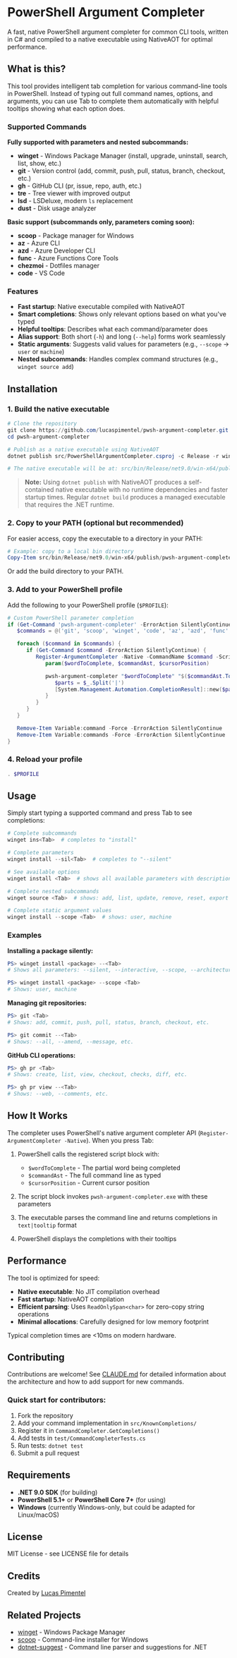 # PowerShell Argument Completer

A fast, native PowerShell argument completer for common CLI tools, written in C# and compiled to a native executable using NativeAOT for optimal performance.

## What is this?

This tool provides intelligent tab completion for various command-line tools in PowerShell. Instead of typing out full command names, options, and arguments, you can use Tab to complete them automatically with helpful tooltips showing what each option does.

### Supported Commands

**Fully supported with parameters and nested subcommands:**
- **winget** - Windows Package Manager (install, upgrade, uninstall, search, list, show, etc.)
- **git** - Version control (add, commit, push, pull, status, branch, checkout, etc.)
- **gh** - GitHub CLI (pr, issue, repo, auth, etc.)
- **tre** - Tree viewer with improved output
- **lsd** - LSDeluxe, modern `ls` replacement
- **dust** - Disk usage analyzer

**Basic support (subcommands only, parameters coming soon):**
- **scoop** - Package manager for Windows
- **az** - Azure CLI
- **azd** - Azure Developer CLI
- **func** - Azure Functions Core Tools
- **chezmoi** - Dotfiles manager
- **code** - VS Code

### Features

- **Fast startup**: Native executable compiled with NativeAOT
- **Smart completions**: Shows only relevant options based on what you've typed
- **Helpful tooltips**: Describes what each command/parameter does
- **Alias support**: Both short (`-h`) and long (`--help`) forms work seamlessly
- **Static arguments**: Suggests valid values for parameters (e.g., `--scope` → `user` or `machine`)
- **Nested subcommands**: Handles complex command structures (e.g., `winget source add`)

## Installation

### 1. Build the native executable

```powershell
# Clone the repository
git clone https://github.com/lucaspimentel/pwsh-argument-completer.git
cd pwsh-argument-completer

# Publish as a native executable using NativeAOT
dotnet publish src/PowerShellArgumentCompleter.csproj -c Release -r win-x64

# The native executable will be at: src/bin/Release/net9.0/win-x64/publish/pwsh-argument-completer.exe
```

> **Note:** Using `dotnet publish` with NativeAOT produces a self-contained native executable with no runtime dependencies and faster startup times. Regular `dotnet build` produces a managed executable that requires the .NET runtime.

### 2. Copy to your PATH (optional but recommended)

For easier access, copy the executable to a directory in your PATH:

```powershell
# Example: copy to a local bin directory
Copy-Item src/bin/Release/net9.0/win-x64/publish/pwsh-argument-completer.exe ~/.local/bin/
```

Or add the build directory to your PATH.

### 3. Add to your PowerShell profile

Add the following to your PowerShell profile (`$PROFILE`):

```powershell
# Custom PowerShell parameter completion
if (Get-Command 'pwsh-argument-completer' -ErrorAction SilentlyContinue) {
   $commands = @('git', 'scoop', 'winget', 'code', 'az', 'azd', 'func', 'chezmoi', 'gh', 'tre', 'lsd', 'dust')

   foreach ($command in $commands) {
      if (Get-Command $command -ErrorAction SilentlyContinue) {
         Register-ArgumentCompleter -Native -CommandName $command -ScriptBlock {
            param($wordToComplete, $commandAst, $cursorPosition)

            pwsh-argument-completer "$wordToComplete" "$($commandAst.ToString())" "$cursorPosition" | ForEach-Object {
               $parts = $_.Split('|')
               [System.Management.Automation.CompletionResult]::new($parts[0], $parts[0], 'ParameterValue', $parts[1])
            }
         }
      }
   }

   Remove-Item Variable:command -Force -ErrorAction SilentlyContinue
   Remove-Item Variable:commands -Force -ErrorAction SilentlyContinue
}
```

### 4. Reload your profile

```powershell
. $PROFILE
```

## Usage

Simply start typing a supported command and press Tab to see completions:

```powershell
# Complete subcommands
winget ins<Tab>  # completes to "install"

# Complete parameters
winget install --sil<Tab>  # completes to "--silent"

# See available options
winget install <Tab>  # shows all available parameters with descriptions

# Complete nested subcommands
winget source <Tab>  # shows: add, list, update, remove, reset, export

# Complete static argument values
winget install --scope <Tab>  # shows: user, machine
```

### Examples

**Installing a package silently:**
```powershell
PS> winget install <package> --<Tab>
# Shows all parameters: --silent, --interactive, --scope, --architecture, etc.

PS> winget install <package> --scope <Tab>
# Shows: user, machine
```

**Managing git repositories:**
```powershell
PS> git <Tab>
# Shows: add, commit, push, pull, status, branch, checkout, etc.

PS> git commit --<Tab>
# Shows: --all, --amend, --message, etc.
```

**GitHub CLI operations:**
```powershell
PS> gh pr <Tab>
# Shows: create, list, view, checkout, checks, diff, etc.

PS> gh pr view --<Tab>
# Shows: --web, --comments, etc.
```

## How It Works

The completer uses PowerShell's native argument completer API (`Register-ArgumentCompleter -Native`). When you press Tab:

1. PowerShell calls the registered script block with:
   - `$wordToComplete` - The partial word being completed
   - `$commandAst` - The full command line as typed
   - `$cursorPosition` - Current cursor position

2. The script block invokes `pwsh-argument-completer.exe` with these parameters

3. The executable parses the command line and returns completions in `text|tooltip` format

4. PowerShell displays the completions with their tooltips

## Performance

The tool is optimized for speed:
- **Native executable**: No JIT compilation overhead
- **Fast startup**: NativeAOT compilation
- **Efficient parsing**: Uses `ReadOnlySpan<char>` for zero-copy string operations
- **Minimal allocations**: Carefully designed for low memory footprint

Typical completion times are <10ms on modern hardware.

## Contributing

Contributions are welcome! See [CLAUDE.md](CLAUDE.md) for detailed information about the architecture and how to add support for new commands.

### Quick start for contributors:

1. Fork the repository
2. Add your command implementation in `src/KnownCompletions/`
3. Register it in `CommandCompleter.GetCompletions()`
4. Add tests in `test/CommandCompleterTests.cs`
5. Run tests: `dotnet test`
6. Submit a pull request

## Requirements

- **.NET 9.0 SDK** (for building)
- **PowerShell 5.1+** or **PowerShell Core 7+** (for using)
- **Windows** (currently Windows-only, but could be adapted for Linux/macOS)

## License

MIT License - see LICENSE file for details

## Credits

Created by [Lucas Pimentel](https://github.com/lucaspimentel)

## Related Projects

- [winget](https://github.com/microsoft/winget-cli) - Windows Package Manager
- [scoop](https://scoop.sh/) - Command-line installer for Windows
- [dotnet-suggest](https://github.com/dotnet/command-line-api) - Command line parser and suggestions for .NET
